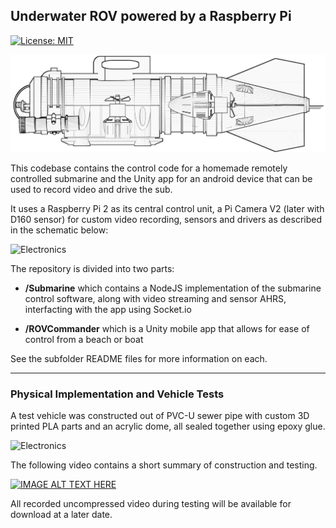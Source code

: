 ## Underwater ROV powered by a Raspberry Pi

[![License: MIT](https://img.shields.io/badge/License-MIT-yellow.svg)](LICENSE)

![Schematic](/_schematics/draw_side.png)

This codebase contains the control code for a homemade remotely controlled submarine and the Unity app for an android device that can be used to record video and drive the sub.

It uses a Raspberry Pi 2 as its central control unit, a Pi Camera V2 (later with D160 sensor) for custom video recording, sensors and drivers as described in the schematic below:

![Electronics](/_schematics/RpiElectric4.png)

The repository is divided into two parts:

- **/Submarine** which contains a NodeJS implementation of the submarine control software, along with video streaming and sensor AHRS, interfacting with the app using Socket.io

- **/ROVCommander** which is a Unity mobile app that allows for ease of control from a beach or boat

See the subfolder README files for more information on each.


-------------

### Physical Implementation and Vehicle Tests

A test vehicle was constructed out of PVC-U sewer pipe with custom 3D printed PLA parts and an acrylic dome, all sealed together using epoxy glue.

![Electronics](/_schematics/img/rovoutside.jpg)

The following video contains a short summary of construction and testing.

[![IMAGE ALT TEXT HERE](https://img.youtube.com/vi/DufHhX7p4Xk/0.jpg)](https://www.youtube.com/watch?v=DufHhX7p4Xk)

All recorded uncompressed video during testing will be available for download at a later date.
